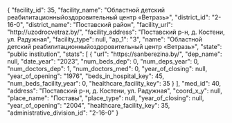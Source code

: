 {
    "facility_id": 35,
    "facility_name": "Областной детский реабилитационныйоздоровительный центр «Ветразь»",
    "district_id": "2-16-0",
    "district_name": "Поставский район",
    "facility_url": "http:\/\/uzodrocvetraz.by\/",
    "facility_address": "Поставский р-н, д. Костени, ул. Радужная",
    "facility_type": null,
    "ap_1": "3",
    "name": "Областной детский реабилитационныйоздоровительный центр «Ветразь»",
    "state": "public institution",
    "stats": [
        {
            "url": "https:\/\/sanberezina.by\/",
            "dep_name": null,
            "date_year": "2023",
            "num_beds_dep": 0,
            "num_deps_year": 0,
            "num_doctors_dep": 1,
            "num_doctors_med": 0,
            "year_of_closing": null,
            "year_of_opening": "1976",
            "beds_in_hospital_key": 45,
            "num_beds_facility_year": 0,
            "healthcare_facility_key": 35
        }
    ],
    "med_id": 40,
    "address": "Поставский р-н, д. Костени, ул. Радужная",
    "coord_x_y": null,
    "place_name": "Поставы",
    "place_type": null,
    "year_of_closing": null,
    "year_of_opening": "2004",
    "healthcare_facility_key": 35,
    "administrative_division_id": "2-16-0"
}